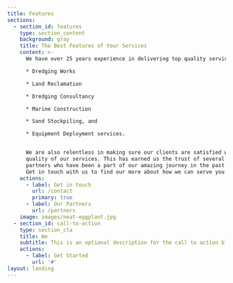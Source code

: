 ```yaml
---
title: Features
sections:
  - section_id: features
    type: section_content
    background: gray
    title: The Best Features of Your Services
    content: >-
      We have over 25 years experience in delivering top quality services in;

      * Dredging Works 

      * Land Reclamation 

      * Dredging Consultancy 

      * Marine Construction 

      * Sand Stockpiling, and 

      * Equipment Deployment services. 


      We are also relentless in making sure our clients are satisfied with the
      quality of our services. This has earned us the trust of several reputable
      partners who have been a part of our amazing journey in the past years.
      Get in touch with us to find our more about how we can serve you.
    actions:
      - label: Get in touch
        url: /contact
        primary: true
      - label: Our Partners
        url: /partners
    image: images/neat-eggplant.jpg
  - section_id: call-to-action
    type: section_cta
    title: We
    subtitle: This is an optional description for the call to action block.
    actions:
      - label: Get Started
        url: '#'
layout: landing
---
```

